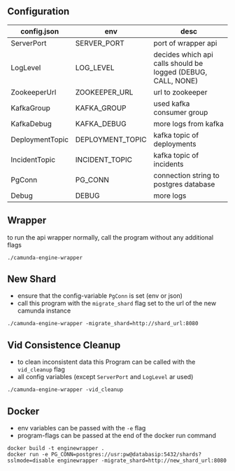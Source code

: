 ## Configuration


| config.json              | env                      | desc                                                                                                                      |
|--------------------------|--------------------------|---------------------------------------------------------------------------------------------------------------------------|
| ServerPort                | SERVER_PORT               | port of wrapper api                                                                                             |
| LogLevel                  | LOG_LEVEL                 | decides which api calls should be logged (DEBUG, CALL, NONE)                                                     |
| ZookeeperUrl              | ZOOKEEPER_URL             | url to zookeeper                                                                                                          |
| KafkaGroup                | KAFKA_GROUP               | used kafka consumer group                                                                                        |
| KafkaDebug                | KAFKA_DEBUG               | more logs from kafka                                                 |
| DeploymentTopic           | DEPLOYMENT_TOPIC          | kafka topic of deployments                                                                                        |
| IncidentTopic             | INCIDENT_TOPIC            | kafka topic of incidents                                                                                                                          |
| PgConn                    | PG_CONN                   | connection string to postgres database                                                                                                                          |
| Debug                     | DEBUG                     | more logs                                                      |

## Wrapper
to run the api wrapper normally, call the program without any additional flags
```
./camunda-engine-wrapper
```

## New Shard
- ensure that the config-variable `PgConn` is set (env or json)
- call this program with the `migrate_shard` flag set to the url of the new camunda instance
```
./camunda-engine-wrapper -migrate_shard=http://shard_url:8080
```

## Vid Consistence Cleanup
- to clean inconsistent data this Program can be called with the `vid_cleanup` flag
- all config variables (except `ServerPort` and `LogLevel` ar used)
```
./camunda-engine-wrapper -vid_cleanup
```

## Docker
- env variables can be passed with the `-e` flag
- program-flags can be passed at the end of the docker run command 

```
docker build -t enginewrapper .
docker run -e PG_CONN=postgres://usr:pw@databasip:5432/shards?sslmode=disable enginewrapper -migrate_shard=http://new_shard_url:8080
```
